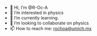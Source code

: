 - 👋 Hi, I’m @R-Oc-A
- 👀 I’m interested in physics
- 🌱 I’m currently learning.
- 💞️ I’m looking to collaborate on physics
- 📫 How to reach me: rochoa@umich.mx

<!---
R-Oc-A/R-Oc-A is a ✨ special ✨ repository because its `README.md` (this file) appears on your GitHub profile.
You can click the Preview link to take a look at your changes.
--->
